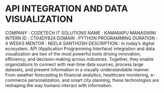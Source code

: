 #  API INTEGRATION  AND DATA  VISUALIZATION
COMPANY : CODETECH IT SOLUTIONS
NAME : KAMARAPU MANASWINI
INTERN ID : CT04DY824
DOMAIN : PYTHON PROGRAMMING
DURATION : 4 WEEKS
MENTOR : NEELA SANTHOSH
DESCRIPTION : In today’s digital ecosystem, API (Application Programming Interface) integration and data visualization are two of the most powerful tools driving innovation, efficiency, and decision-making across industries. Together, they enable organizations to connect with real-time data sources, process large datasets, and present information in a visually understandable manner. From weather forecasting to financial analytics, healthcare monitoring, e-commerce personalization, and smart city planning, these technologies are reshaping the way humans interact with information.
